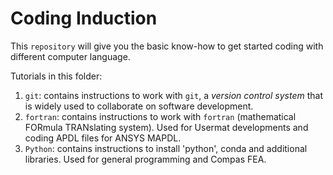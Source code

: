 # Coding Induction

This `repository` will give you the basic know-how to get started coding with different computer language.

Tutorials in this folder:

01. `git`: contains instructions to work with `git`, a *version control system* that is widely used to collaborate on software development.
02. `fortran`: contains instructions to work with `fortran` (mathematical FORmula TRANslating system). Used for Usermat developments and coding APDL files for ANSYS MAPDL.
03. `Python`: contains instructions to install 'python', conda and additional libraries. Used for general programming and Compas FEA. 


